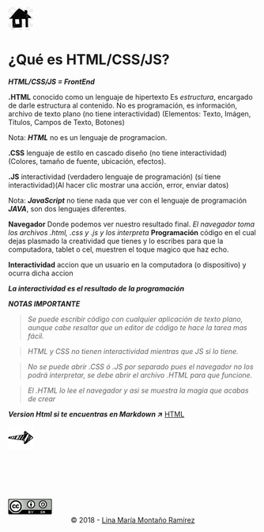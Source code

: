 [![basic](../../img/home.png)](https://calypsobronte.github.io/basicprogramming/)

# ¿Qué es HTML/CSS/JS?

***HTML/CSS/JS = FrontEnd***

**.HTML** conocido como un lenguaje de hipertexto Es *estructura*, encargado de darle estructura al contenido. No es programación, es información, archivo de texto plano (no tiene interactividad) (Elementos: Texto, Imágen, Títulos, Campos de Texto, Botones)
    
Nota: ***HTML*** no es un lenguaje de programacion.

**.CSS** lenguaje de estilo en cascado diseño (no tiene interactividad) (Colores, tamaño de fuente, ubicación, efectos).

**.JS** interactividad (verdadero lenguaje de programación) (sí tiene interactividad)(Al hacer clic mostrar una acción, error, enviar datos)

Nota: ***JavaScript*** no tiene nada que ver con el lenguaje de programación ***JAVA***, son dos lenguajes diferentes.

**Navegador** Donde podemos ver nuestro resultado final.
*El navegador toma los archivos .html, .css y .js y los interpreta*
**Programación** código en el cual dejas plasmado la creatividad que tienes y lo escribes para que la computadora, tablet o cel, muestren el toque magico que haz echo.

**Interactividad** accion que un usuario en la computadora (o dispositivo) y ocurra dicha accion

***La interactividad es el resultado de la programación***



***NOTAS IMPORTANTE*** 

> *Se puede escribir código con cualquier aplicación de texto plano, aunque cabe resaltar que un editor de código te hace la tarea mas fácil.*

> *HTML y CSS no tienen interactividad mientras que JS si lo tiene.*

> *No se puede abrir .CSS ó .JS por separado pues el navegador no los podrá interpretar, se debe abrir el archivo .HTML para que funcione.* 

> *El .HTML lo lee el navegador y asi se muestra la magia que acabas de crear*

***Version Html si te encuentras en Markdown :arrow_upper_right:***    [HTML](https://calypsobronte.github.io/basicprogramming/myFirstLineofCode/Notes.html)

  [![basica](../../img/siguiente.png)](../programmingFundamentals/what-is-html-css-js/Notes.md)

 
 <br />
 <br />
 <br />
 <br />
 <center>
   <footer>
      <a style="float: left" rel="license" href="https://creativecommons.org/licenses/by-sa/3.0/deed.en_US"><img alt="Creative Commons License" style="border-width:0" src="../../img/cc.png"></a>
 <p>
 <br />
 <br />
       © 2018  -
         <a href="https://github.com/calypsobronte">Lina María Montaño Ramírez</a>
     </p>

   </footer>
   </center>
